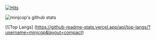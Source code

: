 [![Hits](https://hits.seeyoufarm.com/api/count/incr/badge.svg?url=https%3A%2F%2Fgithub.com%2Fminjcop&count_bg=%236CF1D8&title_bg=%23555555&icon=&icon_color=%23E7E7E7&title=hits&edge_flat=false)](https://hits.seeyoufarm.com)

![minjcop's github stats](https://github-readme-stats.vercel.app/api?username=minjcop&show_icons=true)

[![Top Langs] (https://github-readme-stats.vercel.app/api/top-langs/?username=minjcop&layout=compact)

<!--
**minjcop/minjcop** is a ✨ _special_ ✨ repository because its `README.md` (this file) appears on your GitHub profile.

Here are some ideas to get you started:

- 🔭 I’m currently working on ...
- 🌱 I’m currently learning ...
- 👯 I’m looking to collaborate on ...
- 🤔 I’m looking for help with ...
- 💬 Ask me about ...
- 📫 How to reach me: ...
- 😄 Pronouns: ...
- ⚡ Fun fact: ...
-->

